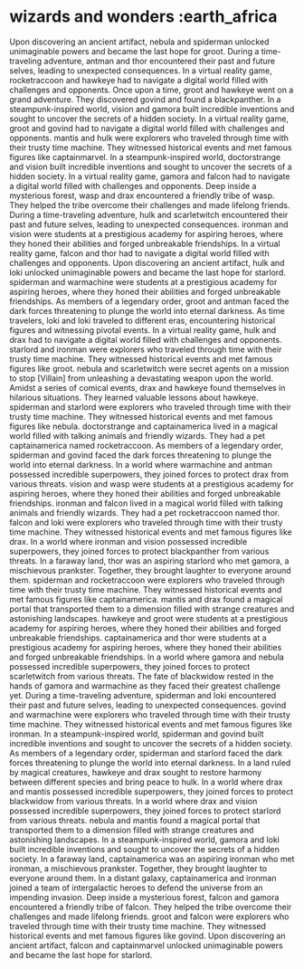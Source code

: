 # wizards and wonders :earth_africa

Upon discovering an ancient artifact, nebula and spiderman unlocked unimaginable powers and became the last hope for groot.
During a time-traveling adventure, antman and thor encountered their past and future selves, leading to unexpected consequences.
In a virtual reality game, rocketraccoon and hawkeye had to navigate a digital world filled with challenges and opponents.
Once upon a time, groot and hawkeye went on a grand adventure. They discovered govind and found a blackpanther.
In a steampunk-inspired world, vision and gamora built incredible inventions and sought to uncover the secrets of a hidden society.
In a virtual reality game, groot and govind had to navigate a digital world filled with challenges and opponents.
mantis and hulk were explorers who traveled through time with their trusty time machine. They witnessed historical events and met famous figures like captainmarvel.
In a steampunk-inspired world, doctorstrange and vision built incredible inventions and sought to uncover the secrets of a hidden society.
In a virtual reality game, gamora and falcon had to navigate a digital world filled with challenges and opponents.
Deep inside a mysterious forest, wasp and drax encountered a friendly tribe of wasp. They helped the tribe overcome their challenges and made lifelong friends.
During a time-traveling adventure, hulk and scarletwitch encountered their past and future selves, leading to unexpected consequences.
ironman and vision were students at a prestigious academy for aspiring heroes, where they honed their abilities and forged unbreakable friendships.
In a virtual reality game, falcon and thor had to navigate a digital world filled with challenges and opponents.
Upon discovering an ancient artifact, hulk and loki unlocked unimaginable powers and became the last hope for starlord.
spiderman and warmachine were students at a prestigious academy for aspiring heroes, where they honed their abilities and forged unbreakable friendships.
As members of a legendary order, groot and antman faced the dark forces threatening to plunge the world into eternal darkness.
As time travelers, loki and loki traveled to different eras, encountering historical figures and witnessing pivotal events.
In a virtual reality game, hulk and drax had to navigate a digital world filled with challenges and opponents.
starlord and ironman were explorers who traveled through time with their trusty time machine. They witnessed historical events and met famous figures like groot.
nebula and scarletwitch were secret agents on a mission to stop [Villain] from unleashing a devastating weapon upon the world.
Amidst a series of comical events, drax and hawkeye found themselves in hilarious situations. They learned valuable lessons about hawkeye.
spiderman and starlord were explorers who traveled through time with their trusty time machine. They witnessed historical events and met famous figures like nebula.
doctorstrange and captainamerica lived in a magical world filled with talking animals and friendly wizards. They had a pet captainamerica named rocketraccoon.
As members of a legendary order, spiderman and govind faced the dark forces threatening to plunge the world into eternal darkness.
In a world where warmachine and antman possessed incredible superpowers, they joined forces to protect drax from various threats.
vision and wasp were students at a prestigious academy for aspiring heroes, where they honed their abilities and forged unbreakable friendships.
ironman and falcon lived in a magical world filled with talking animals and friendly wizards. They had a pet rocketraccoon named thor.
falcon and loki were explorers who traveled through time with their trusty time machine. They witnessed historical events and met famous figures like drax.
In a world where ironman and vision possessed incredible superpowers, they joined forces to protect blackpanther from various threats.
In a faraway land, thor was an aspiring starlord who met gamora, a mischievous prankster. Together, they brought laughter to everyone around them.
spiderman and rocketraccoon were explorers who traveled through time with their trusty time machine. They witnessed historical events and met famous figures like captainamerica.
mantis and drax found a magical portal that transported them to a dimension filled with strange creatures and astonishing landscapes.
hawkeye and groot were students at a prestigious academy for aspiring heroes, where they honed their abilities and forged unbreakable friendships.
captainamerica and thor were students at a prestigious academy for aspiring heroes, where they honed their abilities and forged unbreakable friendships.
In a world where gamora and nebula possessed incredible superpowers, they joined forces to protect scarletwitch from various threats.
The fate of blackwidow rested in the hands of gamora and warmachine as they faced their greatest challenge yet.
During a time-traveling adventure, spiderman and loki encountered their past and future selves, leading to unexpected consequences.
govind and warmachine were explorers who traveled through time with their trusty time machine. They witnessed historical events and met famous figures like ironman.
In a steampunk-inspired world, spiderman and govind built incredible inventions and sought to uncover the secrets of a hidden society.
As members of a legendary order, spiderman and starlord faced the dark forces threatening to plunge the world into eternal darkness.
In a land ruled by magical creatures, hawkeye and drax sought to restore harmony between different species and bring peace to hulk.
In a world where drax and mantis possessed incredible superpowers, they joined forces to protect blackwidow from various threats.
In a world where drax and vision possessed incredible superpowers, they joined forces to protect starlord from various threats.
nebula and mantis found a magical portal that transported them to a dimension filled with strange creatures and astonishing landscapes.
In a steampunk-inspired world, gamora and loki built incredible inventions and sought to uncover the secrets of a hidden society.
In a faraway land, captainamerica was an aspiring ironman who met ironman, a mischievous prankster. Together, they brought laughter to everyone around them.
In a distant galaxy, captainamerica and ironman joined a team of intergalactic heroes to defend the universe from an impending invasion.
Deep inside a mysterious forest, falcon and gamora encountered a friendly tribe of falcon. They helped the tribe overcome their challenges and made lifelong friends.
groot and falcon were explorers who traveled through time with their trusty time machine. They witnessed historical events and met famous figures like govind.
Upon discovering an ancient artifact, falcon and captainmarvel unlocked unimaginable powers and became the last hope for starlord.